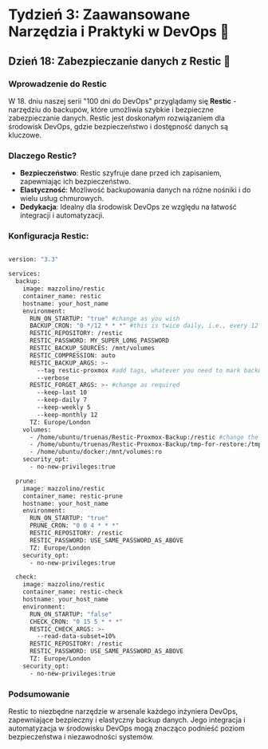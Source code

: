 # Tydzień 3: Zaawansowane Narzędzia i Praktyki w DevOps 🚀

## Dzień 18: Zabezpieczanie danych z Restic 🚀

### Wprowadzenie do Restic
W 18. dniu naszej serii "100 dni do DevOps" przyglądamy się **Restic** - narzędziu do backupów, które umożliwia szybkie i bezpieczne zabezpieczanie danych. Restic jest doskonałym rozwiązaniem dla środowisk DevOps, gdzie bezpieczeństwo i dostępność danych są kluczowe.

### Dlaczego Restic?
- **Bezpieczeństwo**: Restic szyfruje dane przed ich zapisaniem, zapewniając ich bezpieczeństwo.
- **Elastyczność**: Możliwość backupowania danych na różne nośniki i do wielu usług chmurowych.
- **Dedykacja**: Idealny dla środowisk DevOps ze względu na łatwość integracji i automatyzacji.

### Konfiguracja Restic:
```bash

version: "3.3"

services:
  backup:
    image: mazzolino/restic
    container_name: restic
    hostname: your_host_name
    environment:
      RUN_ON_STARTUP: "true" #change as you wish
      BACKUP_CRON: "0 */12 * * *" #this is twice daily, i.e., every 12 hours
      RESTIC_REPOSITORY: /restic
      RESTIC_PASSWORD: MY_SUPER_LONG_PASSWORD
      RESTIC_BACKUP_SOURCES: /mnt/volumes
      RESTIC_COMPRESSION: auto 
      RESTIC_BACKUP_ARGS: >-
        --tag restic-proxmox #add tags, whatever you need to mark backups
        --verbose
      RESTIC_FORGET_ARGS: >- #change as required
        --keep-last 10
        --keep-daily 7
        --keep-weekly 5
        --keep-monthly 12
      TZ: Europe/London
    volumes:
      - /home/ubuntu/truenas/Restic-Proxmox-Backup:/restic #change the left hand side to where you want to store the backups. As you can see I'm storing it on my NAS that is mounted to the host /home/truenas
      - /home/ubuntu/truenas/Restic-Proxmox-Backup/tmp-for-restore:/tmp-for-restore #USE THIS FOLDER FOR RESTORE - CAN VIEW EACH CONTAINER
      - /home/ubuntu/docker:/mnt/volumes:ro
    security_opt:
      - no-new-privileges:true

  prune:
    image: mazzolino/restic
    container_name: restic-prune
    hostname: your_host_name
    environment:
      RUN_ON_STARTUP: "true"
      PRUNE_CRON: "0 0 4 * * *"
      RESTIC_REPOSITORY: /restic
      RESTIC_PASSWORD: USE_SAME_PASSWORD_AS_ABOVE
      TZ: Europe/London
    security_opt:
      - no-new-privileges:true

  check:
    image: mazzolino/restic
    container_name: restic-check
    hostname: your_host_name
    environment:
      RUN_ON_STARTUP: "false"
      CHECK_CRON: "0 15 5 * * *"
      RESTIC_CHECK_ARGS: >-
        --read-data-subset=10%
      RESTIC_REPOSITORY: /restic
      RESTIC_PASSWORD: USE_SAME_PASSWORD_AS_ABOVE
      TZ: Europe/London
    security_opt:
      - no-new-privileges:true

```

### Podsumowanie
Restic to niezbędne narzędzie w arsenale każdego inżyniera DevOps, zapewniające bezpieczny i elastyczny backup danych. Jego integracja i automatyzacja w środowisku DevOps mogą znacząco podnieść poziom bezpieczeństwa i niezawodności systemów.
